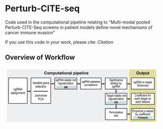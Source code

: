 # Perturb-CITE-seq

Code used in the computational pipeline relating to "Multi-modal pooled Perturb-CITE-Seq screens in patient models define novel mechanisms of cancer immune evasion"

If you use this code in your work, please cite: *Citation*

## Overview of Workflow

![Computational Pipeline](https://github.com/klarman-cell-observatory/Perturb-CITE-seq/blob/main/computational_pipeline.png)
